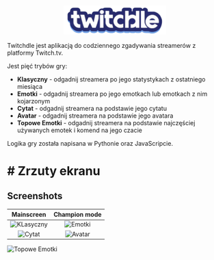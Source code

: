 
<p align="center">
  <img src="/streamek/static/images/logo.png" width="240"/>
</p>


Twitchdle jest aplikacją do codziennego zgadywania streamerów z platformy Twitch.tv.

Jest pięć trybów gry:
- **Klasyczny** - odgadnij streamera po jego statystykach z ostatniego miesiąca
- **Emotki** - odgadnij streamera po jego emotkach lub emotkach z nim kojarzonym
- **Cytat** - odgadnij streamera na podstawie jego cytatu
- **Avatar** - odgadnij streamera na podstawie jego avatara 
- **Topowe Emotki** - odgadnij streamera na podstawie najczęściej używanych emotek i komend na jego czacie

Logika gry została napisana w Pythonie oraz JavaScripcie.

# # Zrzuty ekranu

## Screenshots
|                   Mainscreen                  |                    Champion mode                |
:----------------------------------------------:|:------------------------------------------------:
![KLasyczny](https://github.com/user-attachments/assets/98130580-28f8-402a-be6e-a9368f2dd3d3) | ![Emotki](https://github.com/user-attachments/assets/d184017f-6af6-44b0-ab0f-df270b25db7b)
![Cytat](https://github.com/user-attachments/assets/caaaff17-9459-4254-9219-cbcf89214144) | ![Avatar](https://github.com/user-attachments/assets/2dd7e552-aea8-4578-a600-d1799d91357a)
![Topowe Emotki](https://github.com/user-attachments/assets/01d84630-679c-4ef4-b36b-22ddcff9a02c) 



